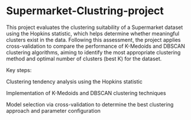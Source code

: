 # Supermarket-Clustring-project 
This project evaluates the clustering suitability of a Supermarket dataset using the Hopkins statistic, which helps determine whether meaningful clusters exist in the data. Following this assessment, the project applies cross-validation to compare the performance of K-Medoids and DBSCAN clustering algorithms, aiming to identify the most appropriate clustering method and optimal number of clusters (best K) for the dataset.

Key steps:

Clustering tendency analysis using the Hopkins statistic

Implementation of K-Medoids and DBSCAN clustering techniques

Model selection via cross-validation to determine the best clustering approach and parameter configuration
